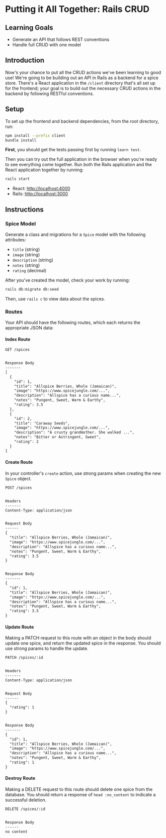# Putting it All Together: Rails CRUD

## Learning Goals

- Generate an API that follows REST conventions
- Handle full CRUD with one model

## Introduction

Now's your chance to put all the CRUD actions we've been learning to good use!
We're going to be building out an API in Rails as a backend for a spice store.
There's a React application in the `/client` directory that's all set up for the
frontend; your goal is to build out the necessary CRUD actions in the backend by
following RESTful conventions.

## Setup

To set up the frontend and backend dependencies, from the root directory, run:

```sh
npm install --prefix client
bundle install
```

**First**, you should get the tests passing first by running `learn test`.

Then you can try out the full application in the browser when you're ready to
see everything come together. Run both the Rails application and the React
application together by running:

```sh
rails start
```

- React: [http://localhost:4000](http://localhost:4000)
- Rails: [http://localhost:3000](http://localhost:3000)

## Instructions

### Spice Model

Generate a class and migrations for a `Spice` model with the following attributes:

- `title` (string)
- `image` (string)
- `description` (string)
- `notes` (string)
- `rating` (decimal)

After you've created the model, check your work by running:

```sh
rails db:migrate db:seed
```

Then, use `rails c` to view data about the spices.

### Routes

Your API should have the following routes, which each returns the appropriate
JSON data:

#### Index Route

```txt
GET /spices


Response Body
-------
[
  {
    "id": 1,
    "title": "Allspice Berries, Whole (Jamaican)",
    "image": "https://www.spicejungle.com/...",
    "description": "Allspice has a curious name...",
    "notes": "Pungent, Sweet, Warm & Earthy",
    "rating": 3.5
  },
  {
    "id": 2,
    "title": "Caraway Seeds",
    "image": "https://www.spicejungle.com/...",
    "description": "A crusty grandmother. She walked ...",
    "notes": "Bitter or Astringent, Sweet",
    "rating": 2
  }
]
```

#### Create Route

In your controller's `create` action, use strong params when creating the new
`Spice` object.

```txt
POST /spices


Headers
-------
Content-Type: application/json


Request Body
------
{
  "title": "Allspice Berries, Whole (Jamaican)",
  "image": "https://www.spicejungle.com/...",
  "description": "Allspice has a curious name...",
  "notes": "Pungent, Sweet, Warm & Earthy",
  "rating": 3.5
}


Response Body
-------
{
  "id": 1,
  "title": "Allspice Berries, Whole (Jamaican)",
  "image": "https://www.spicejungle.com/...",
  "description": "Allspice has a curious name...",
  "notes": "Pungent, Sweet, Warm & Earthy",
  "rating": 3.5
}
```

#### Update Route

Making a PATCH request to this route with an object in the body should update
one spice, and return the updated spice in the response. You should use strong
params to handle the update.

```txt
PATCH /spices/:id


Headers
-------
Content-Type: application/json


Request Body
------
{
  "rating": 1
}


Response Body
-------
{
  "id": 1,
  "title": "Allspice Berries, Whole (Jamaican)",
  "image": "https://www.spicejungle.com/...",
  "description": "Allspice has a curious name...",
  "notes": "Pungent, Sweet, Warm & Earthy",
  "rating": 1
}
```

#### Destroy Route

Making a DELETE request to this route should delete one spice from the database.
You should return a response of `head :no_content` to indicate a successful
deletion.

```txt
DELETE /spices/:id


Response Body
------
no content
```
